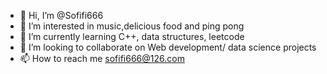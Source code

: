 - 👋 Hi, I’m @Sofifi666
- 👀 I’m interested in music,delicious food and ping pong
- 🌱 I’m currently learning C++, data structures, leetcode
- 💞️ I’m looking to collaborate on Web development/ data science projects 
- 📫 How to reach me sofifi666@126.com

<!---
Sofifi666/Sofifi666 is a ✨ special ✨ repository because its `README.md` (this file) appears on your GitHub profile.
You can click the Preview link to take a look at your changes.
--->
